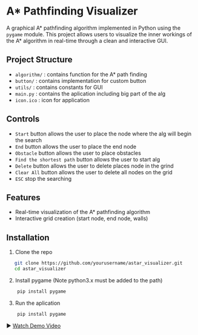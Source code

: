 # A* Pathfinding Visualizer

A graphical A* pathfinding algorithm implemented in Python using the `pygame` module. This project allows users to visualize the inner workings of the A* algorithm in real-time through a clean and interactive GUI.

## Project Structure

- ```algorithm/``` : contains function for the A* path finding
- ```button/``` : contains implementation for custom button
- ```utils/``` : contains constants for GUI
- ```main.py``` : contains the aplication including big part of the alg
- ```icon.ico``` : icon for application

## Controls
- ```Start``` button allows the user to place the node where the alg will begin the search
- ```End``` button allows the user to place the end node
- ```Obstacle``` button allows the user to place obstacles
- ```Find the shortest path``` button allows the user to start alg
- ```Delete``` button allows the user to delete places node in the grind
- ```Clear All``` button allows the user to delete all nodes on the grid
- ```ESC``` stop the searching

## Features

- Real-time visualization of the A* pathfinding algorithm
- Interactive grid creation (start node, end node, walls)

## Installation

1. Clone the repo
```bash
   git clone https://github.com/yourusername/astar_visualizer.git
   cd astar_visualizer
```

2. Install pygame (Note python3.x must be added to the path)
```bash
    pip install pygame
```

3. Run the aplication
```bash
    pip install pygame
```

▶️ [Watch Demo Video](https://youtu.be/YBmBIP7q9uo)

